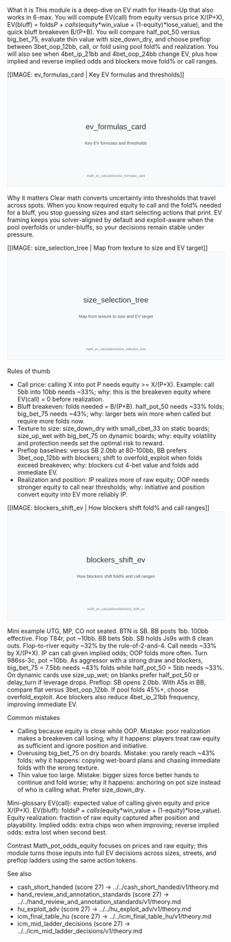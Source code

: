 What it is
This module is a deep-dive on EV math for Heads-Up that also works in 6-max. You will compute EV(call) from equity versus price X/(P+X), EV(bluff) = folds*P + calls*(equity*win_value + (1-equity)*lose_value), and the quick bluff breakeven B/(P+B). You will compare half_pot_50 versus big_bet_75, evaluate thin value with size_down_dry, and choose preflop between 3bet_oop_12bb, call, or fold using pool fold% and realization. You will also see when 4bet_ip_21bb and 4bet_oop_24bb change EV, plus how implied and reverse implied odds and blockers move fold% or call ranges.

[[IMAGE: ev_formulas_card | Key EV formulas and thresholds]]
![Key EV formulas and thresholds](images/ev_formulas_card.svg)

Why it matters
Clear math converts uncertainty into thresholds that travel across spots. When you know required equity to call and the fold% needed for a bluff, you stop guessing sizes and start selecting actions that print. EV framing keeps you solver-aligned by default and exploit-aware when the pool overfolds or under-bluffs, so your decisions remain stable under pressure.

[[IMAGE: size_selection_tree | Map from texture to size and EV target]]
![Map from texture to size and EV target](images/size_selection_tree.svg)

Rules of thumb
- Call price: calling X into pot P needs equity >= X/(P+X). Example: call 5bb into 10bb needs ~33%; why: this is the breakeven equity where EV(call) = 0 before realization.
- Bluff breakeven: folds needed = B/(P+B). half_pot_50 needs ~33% folds; big_bet_75 needs ~43%; why: larger bets win more when called but require more folds now.
- Texture to size: size_down_dry with small_cbet_33 on static boards; size_up_wet with big_bet_75 on dynamic boards; why: equity volatility and protection needs set the optimal risk to reward.
- Preflop baselines: versus SB 2.0bb at 80-100bb, BB prefers 3bet_oop_12bb with blockers; shift to overfold_exploit when folds exceed breakeven; why: blockers cut 4-bet value and folds add immediate EV.
- Realization and position: IP realizes more of raw equity; OOP needs stronger equity to call near thresholds; why: initiative and position convert equity into EV more reliably IP.

[[IMAGE: blockers_shift_ev | How blockers shift fold% and call ranges]]
![How blockers shift fold% and call ranges](images/blockers_shift_ev.svg)

Mini example
UTG, MP, CO not seated. BTN is SB. BB posts 1bb. 100bb effective. 
Flop T84r, pot ~10bb. BB bets 5bb. SB holds Js9s with 8 clean outs. Flop-to-river equity ~32% by the rule-of-2-and-4. Call needs ~33% by X/(P+X). IP can call given implied odds; OOP folds more often. 
Turn 986ss-3c, pot ~10bb. As aggressor with a strong draw and blockers, big_bet_75 = 7.5bb needs ~43% folds while half_pot_50 = 5bb needs ~33%. On dynamic cards use size_up_wet; on blanks prefer half_pot_50 or delay_turn if leverage drops. 
Preflop: SB opens 2.0bb. With A5s in BB, compare flat versus 3bet_oop_12bb. If pool folds 45%+, choose overfold_exploit. Ace blockers also reduce 4bet_ip_21bb frequency, improving immediate EV.

Common mistakes
- Calling because equity is close while OOP. Mistake: poor realization makes a breakeven call losing; why it happens: players treat raw equity as sufficient and ignore position and initiative.
- Overusing big_bet_75 on dry boards. Mistake: you rarely reach ~43% folds; why it happens: copying wet-board plans and chasing immediate folds with the wrong texture.
- Thin value too large. Mistake: bigger sizes force better hands to continue and fold worse; why it happens: anchoring on pot size instead of who is calling what. Prefer size_down_dry.

Mini-glossary
EV(call): expected value of calling given equity and price X/(P+X). 
EV(bluff): folds*P + calls*(equity*win_value + (1-equity)*lose_value). 
Equity realization: fraction of raw equity captured after position and playability. 
Implied odds: extra chips won when improving; reverse implied odds: extra lost when second best.

Contrast
Math_pot_odds_equity focuses on prices and raw equity; this module turns those inputs into full EV decisions across sizes, streets, and preflop ladders using the same action tokens.

See also
- cash_short_handed (score 27) → ../../cash_short_handed/v1/theory.md
- hand_review_and_annotation_standards (score 27) → ../../hand_review_and_annotation_standards/v1/theory.md
- hu_exploit_adv (score 27) → ../../hu_exploit_adv/v1/theory.md
- icm_final_table_hu (score 27) → ../../icm_final_table_hu/v1/theory.md
- icm_mid_ladder_decisions (score 27) → ../../icm_mid_ladder_decisions/v1/theory.md